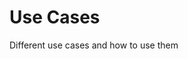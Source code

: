 # Use Cases

Different use cases and how to use them

<!-- BPMN diagram container -->
<div id="canvas" data-bpmn='./pages/test.bpmn'></div>